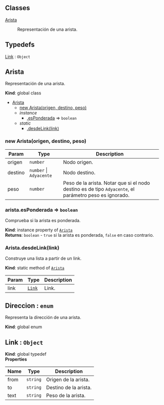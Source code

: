 ## Classes

<dl>
<dt><a href="#Arista">Arista</a></dt>
<dd><p>Representación de una arista.</p>
</dd>
</dl>

## Typedefs

<dl>
<dt><a href="#Link">Link</a> : <code>Object</code></dt>
<dd></dd>
</dl>

<a name="Arista"></a>

## Arista
Representación de una arista.

**Kind**: global class  

* [Arista](#Arista)
    * [new Arista(origen, destino, peso)](#new_Arista_new)
    * _instance_
        * [.esPonderada](#Arista+esPonderada) ⇒ <code>boolean</code>
    * _static_
        * [.desdeLink(link)](#Arista.desdeLink)

<a name="new_Arista_new"></a>

### new Arista(origen, destino, peso)

| Param | Type | Description |
| --- | --- | --- |
| origen | <code>number</code> | Nodo origen. |
| destino | <code>number</code> \| <code>Adyacente</code> | Nodo destino. |
| peso | <code>number</code> | Peso de la arista. Notar que si el nodo destino es de tipo `Adyacente`, el parámetro peso es ignorado. |

<a name="Arista+esPonderada"></a>

### arista.esPonderada ⇒ <code>boolean</code>
Comprueba si la arista es ponderada.

**Kind**: instance property of [<code>Arista</code>](#Arista)  
**Returns**: <code>boolean</code> - `true` si la arista es ponderada, `false` en caso
contrario.  
<a name="Arista.desdeLink"></a>

### Arista.desdeLink(link)
Construye una lista a partir de un link.

**Kind**: static method of [<code>Arista</code>](#Arista)  

| Param | Type | Description |
| --- | --- | --- |
| link | [<code>Link</code>](#Link) | Link. |

<a name="Direccion"></a>

## Direccion : <code>enum</code>
Representa la dirección de una arista.

**Kind**: global enum  
<a name="Link"></a>

## Link : <code>Object</code>
**Kind**: global typedef  
**Properties**

| Name | Type | Description |
| --- | --- | --- |
| from | <code>string</code> | Origen de la arista. |
| to | <code>string</code> | Destino de la arista. |
| text | <code>string</code> | Peso de la arista. |

